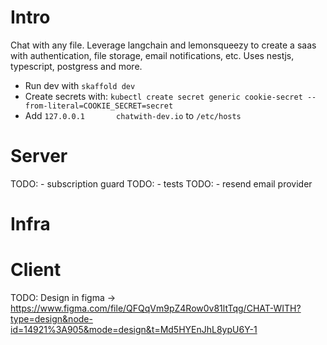 
# Intro

Chat with any file. Leverage langchain and lemonsqueezy to create a saas with authentication, file storage, email notifications, etc. Uses nestjs, typescript, postgress and more.

- Run dev with `skaffold dev`
- Create secrets with: `kubectl create secret generic cookie-secret --from-literal=COOKIE_SECRET=secret`
- Add `127.0.0.1       chatwith-dev.io` to `/etc/hosts`

# Server

TODO: - subscription guard
TODO: - tests
TODO: - resend email provider

# Infra

# Client

TODO: Design in figma -> https://www.figma.com/file/QFQqVm9pZ4Row0v81ltTqg/CHAT-WITH?type=design&node-id=14921%3A905&mode=design&t=Md5HYEnJhL8ypU6Y-1
